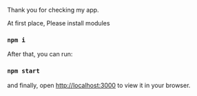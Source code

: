Thank you for checking my app.

At first place, Please install modules
### `npm i`

After that, you can run:
### `npm start`

and finally, open [http://localhost:3000](http://localhost:3000) to view it in your browser.
